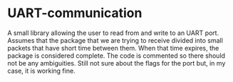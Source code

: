 # UART-communication
A small library allowing the user to read from and write to an UART port.
Assumes that the package that we are trying to receive divided into small packets that have short time between them. 
When that time expires, the package is considered complete.
The code is commented so there should not be any ambiguities.
Still not sure about the flags for the port but, in my case, it is working fine.
